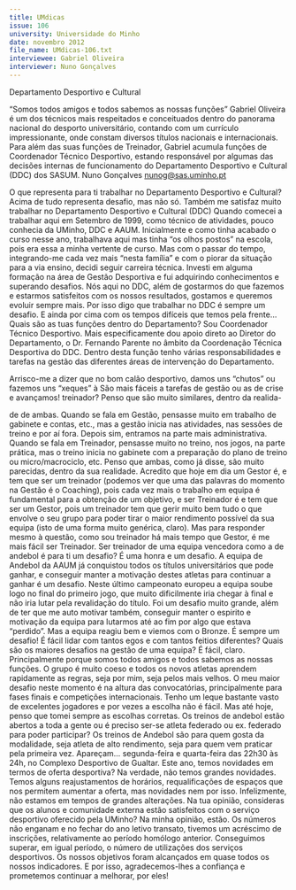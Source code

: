 ```yaml
---
title: UMdicas
issue: 106
university: Universidade do Minho
date: novembro 2012
file_name: UMdicas-106.txt
interviewee: Gabriel Oliveira
interviewer: Nuno Gonçalves
---
```


Departamento Desportivo e Cultural

“Somos todos amigos e todos sabemos as nossas funções”
Gabriel Oliveira é um dos técnicos mais respeitados
e conceituados dentro do panorama nacional do
desporto universitário, contando com um currículo
impressionante, onde constam diversos títulos nacionais e internacionais. Para além das suas funções
de Treinador, Gabriel acumula funções de Coordenador Técnico Desportivo, estando responsável por
algumas das decisões internas de funcionamento
do Departamento Desportivo e Cultural (DDC) dos
SASUM.
Nuno Gonçalves
nunog@sas.uminho.pt

O que representa para ti trabalhar no Departamento Desportivo e Cultural?
Acima de tudo representa desafio, mas não só. Também me satisfaz muito trabalhar no Departamento
Desportivo e Cultural (DDC) Quando comecei a trabalhar aqui em Setembro de 1999, como técnico
de atividades, pouco conhecia da UMinho, DDC e
AAUM. Inicialmente e como tinha acabado o curso nesse ano, trabalhava aqui mas tinha “os olhos
postos” na escola, pois era essa a minha vertente
de curso. Mas com o passar do tempo, integrando-me cada vez mais “nesta família” e com o piorar
da situação para a via ensino, decidi seguir carreira técnica. Investi em alguma formação na área de
Gestão Desportiva e fui adquirindo conhecimentos e
superando desafios.
Nós aqui no DDC, além de gostarmos do que fazemos e estarmos satisfeitos com os nossos resultados, gostamos e queremos evoluir sempre mais.
Por isso digo que trabalhar no DDC é sempre um
desafio. E ainda por cima com os tempos difíceis
que temos pela frente…
Quais são as tuas funções dentro do Departamento?
Sou Coordenador Técnico Desportivo. Mais especificamente dou apoio direto ao Diretor do Departamento, o Dr. Fernando Parente no âmbito da Coordenação Técnica Desportiva do DDC. Dentro desta
função tenho várias responsabilidades e tarefas na
gestão das diferentes áreas de intervenção do Departamento.

Arrisco-me a dizer que no bom calão desportivo,
damos uns “chutos” ou fazemos uns “xeques” à
São mais fáceis a tarefas de gestão ou as de
crise e avançamos!
treinador?
Penso que são muito similares, dentro da realida-

de de ambas. Quando se fala em
Gestão, pensasse muito em trabalho de gabinete e contas, etc., mas
a gestão inicia nas atividades, nas
sessões de treino e por aí fora. Depois sim, entramos na parte mais
administrativa. Quando se fala
em Treinador, pensasse muito no
treino, nos jogos, na parte prática,
mas o treino inicia no gabinete
com a preparação do plano de
treino ou micro/macrociclo, etc.
Penso que ambas, como já disse,
são muito parecidas, dentro da sua realidade. Acredito que hoje em dia um Gestor é, e tem que ser
um treinador (podemos ver que uma das palavras
do momento na Gestão é o Coaching), pois cada
vez mais o trabalho em equipa é fundamental para
a obtenção de um objetivo, e ser Treinador é e tem
que ser um Gestor, pois um treinador tem que gerir
muito bem tudo o que envolve o seu grupo para poder tirar o maior rendimento possível da sua equipa
(isto de uma forma muito genérica, claro). Mas para
responder mesmo à questão, como sou treinador há
mais tempo que Gestor, é me mais fácil ser Treinador.
Ser treinador de uma equipa vencedora como
a de andebol é para ti um desafio?
É uma honra e um desafio. A equipa de Andebol da
AAUM já conquistou todos os títulos universitários
que pode ganhar, e conseguir manter a motivação
destes atletas para continuar a ganhar é um desafio.
Neste último campeonato europeu a equipa soube
logo no final do primeiro jogo, que muito dificilmente
iria chegar à final e não iria lutar pela revalidação
do título.
Foi um desafio muito grande, além de ter que me
auto motivar também, conseguir manter o espirito
e motivação da equipa para lutarmos até ao fim por
algo que estava “perdido”. Mas a equipa reagiu bem
e viemos com o Bronze. É sempre um desafio!
É fácil lidar com tantos egos e com tantos
feitios diferentes? Quais são os maiores desafios na gestão de uma equipa?
É fácil, claro. Principalmente porque somos todos
amigos e todos sabemos as nossas funções. O grupo é muito coeso e todos os novos atletas aprendem
rapidamente as regras, seja por mim, seja pelos
mais velhos. O meu maior desafio neste momento
é na altura das convocatórias, principalmente para
fases finais e competições internacionais. Tenho um
leque bastante vasto de excelentes jogadores e por
vezes a escolha não é fácil. Mas até hoje, penso que
tomei sempre as escolhas corretas.
Os treinos de andebol estão abertos a toda a
gente ou é preciso ser-se atleta federado ou
ex. federado para poder participar?
Os treinos de Andebol são para quem gosta da modalidade, seja atleta de alto rendimento, seja para
quem vem praticar pela primeira vez. Apareçam…
segunda-feira e quarta-feira das 22h30 às 24h, no
Complexo Desportivo de Gualtar.
Este ano, temos novidades em termos de
oferta desportiva?
Na verdade, não temos grandes novidades. Temos
alguns reajustamentos de horários, requalificações
de espaços que nos permitem aumentar a oferta,
mas novidades nem por isso. Infelizmente, não estamos em tempos de grandes alterações.
Na tua opinião, consideras que os alunos e
comunidade externa estão satisfeitos com o
serviço desportivo oferecido pela UMinho?
Na minha opinião, estão. Os números não enganam e no fechar do ano letivo transato, tivemos um
acréscimo de inscrições, relativamente ao período
homólogo anterior. Conseguimos superar, em igual
período, o número de utilizações dos serviços desportivos. Os nossos objetivos foram alcançados em
quase todos os nossos indicadores. E por isso, agradecemos-lhes a confiança e prometemos continuar
a melhorar, por eles!